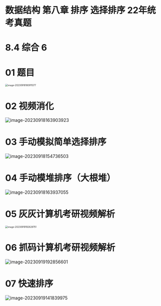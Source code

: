 # 数据结构 第八章 排序 选择排序 22年统考真题 



# 8.4 综合 6



# 01 题目

<img src="https://cvp.oss-cn-shanghai.aliyuncs.com/picgo/202309181809153.png" alt="image-20230918180911077" style="zoom: 50%;" />



# 02 视频消化

![image-20230918163903923](https://cvp.oss-cn-shanghai.aliyuncs.com/picgo/202309181639220.png)



# 03 手动模拟简单选择排序

![image-20230918154736503](https://cvp.oss-cn-shanghai.aliyuncs.com/picgo/202309181547053.png)



# 04 手动模堆排序（大根堆）

![image-20230918163937055](https://cvp.oss-cn-shanghai.aliyuncs.com/picgo/202309181639470.png)



# 05 灰灰计算机考研视频解析

<img src="https://cvp.oss-cn-shanghai.aliyuncs.com/picgo/202309191928909.png" alt="image-20230919192828751" style="zoom:50%;" />



# 06 抓码计算机考研视频解析

![image-20230919192856601](https://cvp.oss-cn-shanghai.aliyuncs.com/picgo/202309191928497.png)



# 07 快速排序

![image-20230919141839975](https://cvp.oss-cn-shanghai.aliyuncs.com/picgo/202309191418818.png)
